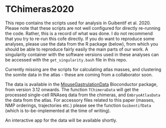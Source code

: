 # TChimeras2020

This repo contains the scripts used for analysis in Guibentif et al. 2020.
Please note that these scripts are not well configured for directly re-running the code.
Rather, this is a record of what was done.
I do not recommend that you try to re-run this cofe directly.
If you do want to reproduce some analyses, please use the data from the R package (below), from which you should be able to reproduce fairly easily the main parts of our work.
A singularity container with the software versions used in these analyses can be accessed with the `get_singularity.bash` file in this repo.

Currently missing are the scripts for calculating atlas masses, and clustering the somite data in the atlas - these are coming from a collaborator soon.

The data is available in the [MouseGastrulationData](https://www.bioconductor.org/packages/devel/data/experiment/html/MouseGastrulationData.html) Bioconductor package, from version 3.12 onwards.
The function `TChimeraData` will get the processed single-cell RNAseq data from the chimeras, and `EmbryoAtlasData` the data from the atlas.
For accessory files related to this paper (masses, NMP orderings, trajectories etc.) please see the function `GuibentifData` (which is to-be-implemented at the time of writing).

An interactive app for the data will be available shortly.

